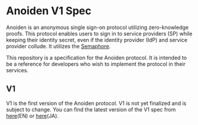 
# Anoiden V1 Spec

Anoiden is an anonymous single sign-on protocol utilizing zero-knowledge proofs.
This protocol enables users to sign in to service providers (SP) while keeping their identity secret, even if the identity provider (IdP) and service provider collude.
It utilizes the [Semaphore](https://github.com/semaphore-protocol/semaphore).

This repository is a specification for the Anoiden protocol.
It is intended to be a reference for developers who wish to implement the protocol in their services.

## V1
V1 is the first version of the Anoiden protocol.
V1 is not yet finalized and is subject to change.
You can find the latest version of the V1 spec from [here](/V1/spec_en.md)(EN) or [here](/V1/spec_ja.md)(JA).
